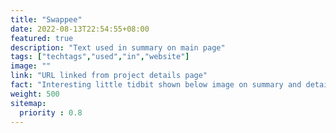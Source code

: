 ```yaml
---
title: "Swappee"
date: 2022-08-13T22:54:55+08:00
featured: true
description: "Text used in summary on main page"
tags: ["techtags","used","in","website"]
image: ""
link: "URL linked from project details page"
fact: "Interesting little tidbit shown below image on summary and detail page"
weight: 500
sitemap:
  priority : 0.8
---
```

